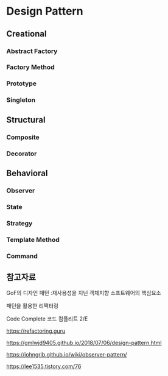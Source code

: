 # Design Pattern

## Creational

### Abstract Factory

### Factory Method

### Prototype

### Singleton

## Structural

### Composite

### Decorator

## Behavioral

### Observer

### State

### Strategy

### Template Method

### Command

## 참고자료

GoF의 디자인 패턴 :재사용성을 지닌 객체지향 소프트웨어의 핵심요소

패턴을 활용한 리팩터링

Code Complete 코드 컴플리트 2/E

https://refactoring.guru

https://gmlwjd9405.github.io/2018/07/06/design-pattern.html

https://johngrib.github.io/wiki/observer-pattern/

https://lee1535.tistory.com/76